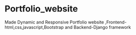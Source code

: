 # Portfolio_website
Made Dynamic and Responsive Portfolio website ,Frontend-html,css,javascript,Bootstrap and Backend-Django framework
